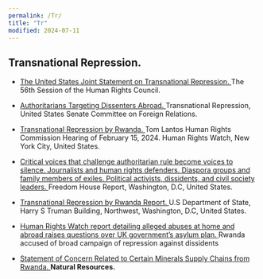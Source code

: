 ```yaml
---
permalink: /Tr/
title: "Tr"
modified: 2024-07-11
---
```







## Transnational Repression.




- <a href="https://geneva.usmission.gov/2024/06/26/joint-statement-on-transnational-repression/"> The United States Joint Statement on Transnational Repression. </a> The 56th Session of the Human Rights Council.


- <a href="https://www.foreign.senate.gov/hearings/transnational-repression-authoritarians-targeting-disssenters-abroad">  Authoritarians Targeting Dissenters Abroad. </a> Transnational Repression, United States Senate Committee on Foreign Relations.


- <a href="https://www.hrw.org/news/2024/02/15/transnational-repression-rwanda"> Transnational Repression by Rwanda.  </a> Tom Lantos Human Rights Commission Hearing of February 15, 2024. Human Rights Watch, New York City, United States.


- <a href="https://freedomhouse.org/report/transnational-repression"> Critical voices that challenge authoritarian rule become voices to silence. Journalists and human rights defenders. Diaspora groups and family members of exiles. Political activists, dissidents, and civil society leaders. </a>  Freedom House Report, Washington, D.C, United States.


- <a href="https://www.state.gov/reports/2022-country-reports-on-human-rights-practices/rwanda/#:~:text=Transnational%20Repression,-There%20were%20reports&text=Extraterritorial%20Killing%2C%20Kidnapping%2C%20Forced%20Returns,purposes%20of%20politically%20motivated%20reprisal.TR"> Transnational Repression by Rwanda Report. </a> U.S Department of State, Harry S Truman Building,
Northwest, Washington, D.C, United States. 


- <a href="https://www.theguardian.com/world/2023/oct/10/rwanda-accused-of-broad-campaign-of-repression-against-dissidents"> Human Rights Watch report detailing alleged abuses at home and abroad raises questions over UK government’s asylum plan.  </a> Rwanda accused of broad campaign of repression against dissidents


- <a href="https://cd.usembassy.gov/statement-of-concern-related-to-certain-minerals-supply-chains-from-rwanda-and-eastern-democratic-republic-of-the-congo-contributing-to-the-ongoing-co/"> Statement of Concern Related to Certain Minerals Supply Chains from Rwanda. </a> <b> Natural Resources.</b>


  





